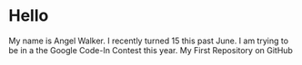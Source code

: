 Hello
=====
My name is Angel Walker. I recently turned 15 this past June. I am trying to be in a the Google Code-In Contest this year. 
My First Repository on GitHub

